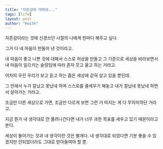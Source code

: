```yaml
---
title: "자존감에 대하여..."
tags: [life]
layout: post
author: "Keith"
---
```


자존감이라는 것에 신경쓰던 시절의 나에게 한마디 해주고 싶다. 

그거 다 네 마음이 만들어 낸 것이라고.

네 마음이 좋고 나쁜 것에 대해서 스스로 허상을 만들고 그 기준으로 세상을 바라보면서 내 마음이 일으키는 술렁임에 따라 혼자 웃고 울고 하는 거라고.

어차피 우린 우리가 보고 듣고 하는 좁은 세상에 갇혀 살고 있을 뿐인데. 

그 안에서 누가 잘났고 못났네 하며 스스로를 줄세우기 해놓고 내가 잘났네 못났네 하면서 살아가는 거라고.

조금만 다른 세상으로 가면, 조금만 다르게 보면 그런 거 따지는 게 다 무의미하단 거라고.

지금 뭔가 내 생각대로 안 풀려나간다면 내가 너무 과한 목표를 세우고 있기 때문이라고 본다. 

세상이 돌아가는 것과 내 생각이란 것은 별개다. 내 생각대로 되었다면 기분 좋을 수 있겠지만 안되었더라도 그대로 받아들여야 할 뿐.

